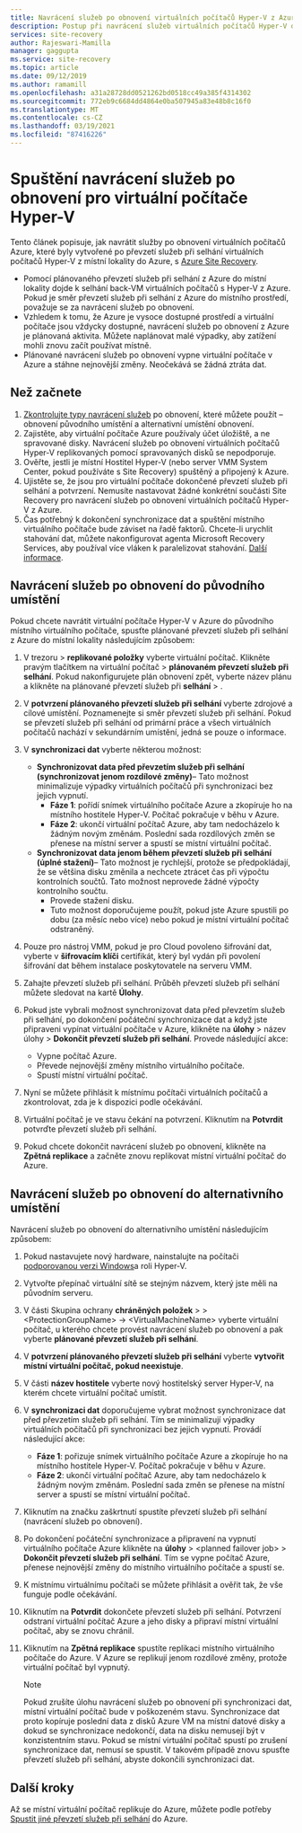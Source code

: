 ```yaml
---
title: Navrácení služeb po obnovení virtuálních počítačů Hyper-V z Azure pomocí Azure Site Recovery
description: Postup při navrácení služeb virtuálních počítačů Hyper-V do místní lokality z Azure pomocí Azure Site Recovery.
services: site-recovery
author: Rajeswari-Mamilla
manager: gaggupta
ms.service: site-recovery
ms.topic: article
ms.date: 09/12/2019
ms.author: ramamill
ms.openlocfilehash: a31a28728dd0521262bd0518cc49a385f4314302
ms.sourcegitcommit: 772eb9c6684dd4864e0ba507945a83e48b8c16f0
ms.translationtype: MT
ms.contentlocale: cs-CZ
ms.lasthandoff: 03/19/2021
ms.locfileid: "87416226"
---
```

# <a name="run-a-failback-for-hyper-v-vms"></a>Spuštění navrácení služeb po obnovení pro virtuální počítače Hyper-V

Tento článek popisuje, jak navrátit služby po obnovení virtuálních počítačů Azure, které byly vytvořené po převzetí služeb při selhání virtuálních počítačů Hyper-V z místní lokality do Azure, s [Azure Site Recovery](site-recovery-overview.md).

- Pomocí plánovaného převzetí služeb při selhání z Azure do místní lokality dojde k selhání back-VM virtuálních počítačů s Hyper-V z Azure. Pokud je směr převzetí služeb při selhání z Azure do místního prostředí, považuje se za navrácení služeb po obnovení.
- Vzhledem k tomu, že Azure je vysoce dostupné prostředí a virtuální počítače jsou vždycky dostupné, navrácení služeb po obnovení z Azure je plánovaná aktivita. Můžete naplánovat malé výpadky, aby zatížení mohli znovu začít používat místně. 
- Plánované navrácení služeb po obnovení vypne virtuální počítače v Azure a stáhne nejnovější změny. Neočekává se žádná ztráta dat.

## <a name="before-you-start"></a>Než začnete

1. [Zkontrolujte typy navrácení služeb](failover-failback-overview.md#hyper-v-reprotectionfailback) po obnovení, které můžete použít – obnovení původního umístění a alternativní umístění obnovení.
2. Zajistěte, aby virtuální počítače Azure používaly účet úložiště, a ne spravované disky. Navrácení služeb po obnovení virtuálních počítačů Hyper-V replikovaných pomocí spravovaných disků se nepodporuje.
3. Ověřte, jestli je místní Hostitel Hyper-V (nebo server VMM System Center, pokud používáte s Site Recovery) spuštěný a připojený k Azure. 
4. Ujistěte se, že jsou pro virtuální počítače dokončené převzetí služeb při selhání a potvrzení. Nemusíte nastavovat žádné konkrétní součásti Site Recovery pro navrácení služeb po obnovení virtuálních počítačů Hyper-V z Azure.
5. Čas potřebný k dokončení synchronizace dat a spuštění místního virtuálního počítače bude záviset na řadě faktorů. Chcete-li urychlit stahování dat, můžete nakonfigurovat agenta Microsoft Recovery Services, aby používal více vláken k paralelizovat stahování. [Další informace](https://support.microsoft.com/help/3056159/how-to-manage-on-premises-to-azure-protection-network-bandwidth-usage).


## <a name="fail-back-to-the-original-location"></a>Navrácení služeb po obnovení do původního umístění

Pokud chcete navrátit virtuální počítače Hyper-V v Azure do původního místního virtuálního počítače, spusťte plánované převzetí služeb při selhání z Azure do místní lokality následujícím způsobem:

1. V trezoru > **replikované položky** vyberte virtuální počítač. Klikněte pravým tlačítkem na virtuální počítač > **plánovaném převzetí služeb při selhání**. Pokud nakonfigurujete plán obnovení zpět, vyberte název plánu a klikněte na plánované převzetí služeb při **selhání**  >  .
2. V **potvrzení plánovaného převzetí služeb při selhání** vyberte zdrojové a cílové umístění. Poznamenejte si směr převzetí služeb při selhání. Pokud se převzetí služeb při selhání od primární práce a všech virtuálních počítačů nachází v sekundárním umístění, jedná se pouze o informace.
3. V **synchronizaci dat** vyberte některou možnost:
    - **Synchronizovat data před převzetím služeb při selhání (synchronizovat jenom rozdílové změny)**– Tato možnost minimalizuje výpadky virtuálních počítačů při synchronizaci bez jejich vypnutí.
        - **Fáze 1**: pořídí snímek virtuálního počítače Azure a zkopíruje ho na místního hostitele Hyper-V. Počítač pokračuje v běhu v Azure.
        - **Fáze 2**: ukončí virtuální počítač Azure, aby tam nedocházelo k žádným novým změnám. Poslední sada rozdílových změn se přenese na místní server a spustí se místní virtuální počítač.
    - **Synchronizovat data jenom během převzetí služeb při selhání (úplné stažení)**– Tato možnost je rychlejší, protože se předpokládají, že se většina disku změnila a nechcete ztrácet čas při výpočtu kontrolních součtů. Tato možnost neprovede žádné výpočty kontrolního součtu.
        - Provede stažení disku. 
        - Tuto možnost doporučujeme použít, pokud jste Azure spustili po dobu (za měsíc nebo více) nebo pokud je místní virtuální počítač odstraněný.

4. Pouze pro nástroj VMM, pokud je pro Cloud povoleno šifrování dat, vyberte v **šifrovacím klíči** certifikát, který byl vydán při povolení šifrování dat během instalace poskytovatele na serveru VMM.
5. Zahajte převzetí služeb při selhání. Průběh převzetí služeb při selhání můžete sledovat na kartě **Úlohy**.
6. Pokud jste vybrali možnost synchronizovat data před převzetím služeb při selhání, po dokončení počáteční synchronizace dat a když jste připraveni vypínat virtuální počítače v Azure, klikněte na **úlohy** > název úlohy > **Dokončit převzetí služeb při selhání**. Provede následující akce:
    - Vypne počítač Azure.
    - Převede nejnovější změny místního virtuálního počítače.
    - Spustí místní virtuální počítač.
7. Nyní se můžete přihlásit k místnímu počítači virtuálních počítačů a zkontrolovat, zda je k dispozici podle očekávání.
8. Virtuální počítač je ve stavu čekání na potvrzení. Kliknutím na **Potvrdit** potvrďte převzetí služeb při selhání.
9. Pokud chcete dokončit navrácení služeb po obnovení, klikněte na **Zpětná replikace** a začněte znovu replikovat místní virtuální počítač do Azure.



## <a name="fail-back-to-an-alternate-location"></a>Navrácení služeb po obnovení do alternativního umístění 

Navrácení služeb po obnovení do alternativního umístění následujícím způsobem:

1. Pokud nastavujete nový hardware, nainstalujte na počítači [podporovanou verzi Windows](hyper-v-azure-support-matrix.md#replicated-vms)a roli Hyper-V.
2. Vytvořte přepínač virtuální sítě se stejným názvem, který jste měli na původním serveru.
3. V části Skupina ochrany **chráněných položek**  >    >  \<ProtectionGroupName>  ->  \<VirtualMachineName> vyberte virtuální počítač, u kterého chcete provést navrácení služeb po obnovení a pak vyberte **plánované převzetí služeb při selhání**.
4. V **potvrzení plánovaného převzetí služeb při selhání** vyberte **vytvořit místní virtuální počítač, pokud neexistuje**.
5. V části **název hostitele** vyberte nový hostitelský server Hyper-V, na kterém chcete virtuální počítač umístit.
6. V **synchronizaci dat** doporučujeme vybrat možnost synchronizace dat před převzetím služeb při selhání. Tím se minimalizují výpadky virtuálních počítačů při synchronizaci bez jejich vypnutí. Provádí následující akce:
    - **Fáze 1**: pořizuje snímek virtuálního počítače Azure a zkopíruje ho na místního hostitele Hyper-V. Počítač pokračuje v běhu v Azure.
    - **Fáze 2**: ukončí virtuální počítač Azure, aby tam nedocházelo k žádným novým změnám. Poslední sada změn se přenese na místní server a spustí se místní virtuální počítač.
    
7. Kliknutím na značku zaškrtnutí spustíte převzetí služeb při selhání (navrácení služeb po obnovení).
8. Po dokončení počáteční synchronizace a připravení na vypnutí virtuálního počítače Azure klikněte na **úlohy**  >  \<planned failover job>  >  **Dokončit převzetí služeb při selhání**. Tím se vypne počítač Azure, přenese nejnovější změny do místního virtuálního počítače a spustí se.
9. K místnímu virtuálnímu počítači se můžete přihlásit a ověřit tak, že vše funguje podle očekávání.
10. Kliknutím na **Potvrdit** dokončete převzetí služeb při selhání. Potvrzení odstraní virtuální počítač Azure a jeho disky a připraví místní virtuální počítač, aby se znovu chránil.
10. Kliknutím na **Zpětná replikace** spustíte replikaci místního virtuálního počítače do Azure. V Azure se replikují jenom rozdílové změny, protože virtuální počítač byl vypnutý.

    > [!NOTE]
    > Pokud zrušíte úlohu navrácení služeb po obnovení při synchronizaci dat, místní virtuální počítač bude v poškozeném stavu. Synchronizace dat proto kopíruje poslední data z disků Azure VM na místní datové disky a dokud se synchronizace nedokončí, data na disku nemusejí být v konzistentním stavu. Pokud se místní virtuální počítač spustí po zrušení synchronizace dat, nemusí se spustit. V takovém případě znovu spusťte převzetí služeb při selhání, abyste dokončili synchronizaci dat.


## <a name="next-steps"></a>Další kroky
Až se místní virtuální počítač replikuje do Azure, můžete podle potřeby [Spustit jiné převzetí služeb při selhání](site-recovery-failover.md) do Azure.
